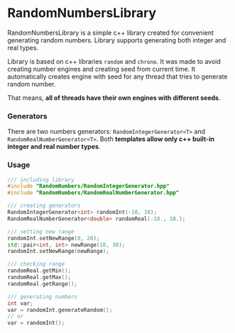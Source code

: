 # RandomNumbersLibrary
RandomNumbersLibrary is a simple c++ library created for convenient generating random numbers.
Library supports generating both integer and real types.

Library is based on c++ libraries ```random``` and ```chrono```.
It was made to avoid creating number engines and creating seed from current time.
It automatically creates engine with seed for any thread that tries to generate random number.

That means, **all of threads have their own engines with different seeds**.

### Generators
There are two numbers generators: ```RandomIntegerGenerator<T>``` and ```RandomRealNumberGenerator<T>```.
Both **templates allow only c++ built-in integer and real number types**.

### Usage

```c++
/// including library
#include "RandomNumbers/RandomIntegerGenerator.hpp"
#include "RandomNumbers/RandomRealNumberGenerator.hpp"

/// creating generators
RandomIntegerGenerator<int> randomInt(-10, 10);
RandomRealNumberGenerator<double> randomReal(-10., 10.);

/// setting new range
randomInt.setNewRange(0, 20);
std::pair<int, int> newRange(10, 30);
randomInt.setNewRange(newRange);

/// checking range
randomReal.getMin();
randomReal.getMax();
randomReal.getRange();

/// generating numbers
int var;
var = randomInt.generateRandom();
// or
var = randomInt();
```
